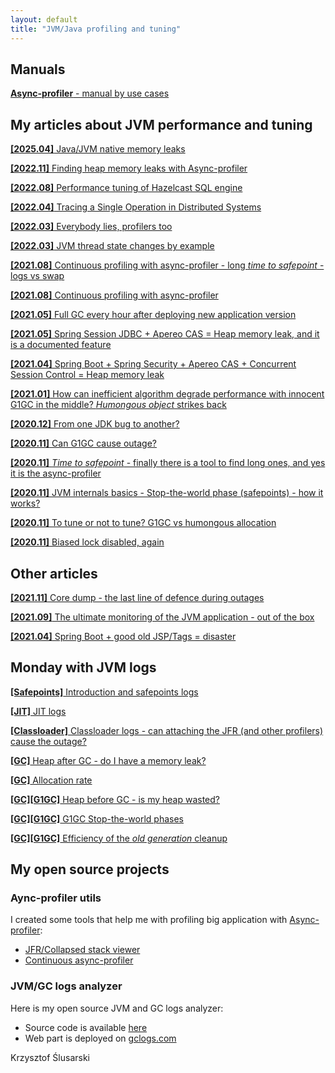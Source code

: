 ```yaml
---
layout: default
title: "JVM/Java profiling and tuning"
---
```


## Manuals

[**Async-profiler** - manual by use cases](2022/12/12/async-manual.html)

## My articles about JVM performance and tuning

[**\[2025.04\]** Java/JVM native memory leaks](2025/03/31/native.html)

[**\[2022.11\]** Finding heap memory leaks with Async-profiler](2022/11/27/async-live.html)

[**\[2022.08\]** Performance tuning of Hazelcast SQL engine](2022/08/25/hz-sql.html)

[**\[2022.04\]** Tracing a Single Operation in Distributed Systems](2022/04/26/distributed.html)

[**\[2022.03\]** Everybody lies, profilers too](2022/03/21/everybody-lies.html)

[**\[2022.03\]** JVM thread state changes by example](2022/03/21/cont-longtts-addition.html)

[**\[2021.08\]** Continuous profiling with async-profiler - long _time to safepoint_ - logs vs swap](2021/08/22/cont-longtts.html)

[**\[2021.08\]** Continuous profiling with async-profiler](2021/08/17/cont-async.html)

[**\[2021.05\]** Full GC every hour after deploying new application version](2021/05/16/fullgc.html)

[**\[2021.05\]** Spring Session JDBC + Apereo CAS = Heap memory leak, and it is a documented feature](2021/05/13/casspringjdbc.html)

[**\[2021.04\]** Spring Boot + Spring Security + Apereo CAS + Concurrent Session Control = Heap memory leak](2021/02/26/casboot.html)

[**\[2021.01\]** How can inefficient algorithm degrade performance with innocent G1GC in the middle? _Humongous object_ strikes back](2021/01/14/inefficient.html)

[**\[2020.12\]** From one JDK bug to another?](2020/12/14/jdkbugs.html)

[**\[2020.11\]** Can G1GC cause outage?](2020/11/29/g1outage.html)

[**\[2020.11\]** _Time to safepoint_ - finally there is a tool to find long ones, and yes it is the async-profiler](2020/11/14/tts.html)

[**\[2020.11\]** JVM internals basics - Stop-the-world phase (safepoints) - how it works?](2020/11/13/stw.html)

[**\[2020.11\]** To tune or not to tune? G1GC vs humongous allocation](2020/11/10/humongous.html)

[**\[2020.11\]** Biased lock disabled, again](2020/11/09/biased.html)

## Other articles

[**\[2021.11\]** Core dump - the last line of defence during outages](2021/11/14/coredump.html)

[**\[2021.09\]** The ultimate monitoring of the JVM application - out of the box](2021/09/04/jmx.html)

[**\[2021.04\]** Spring Boot + good old JSP/Tags = disaster](2021/04/04/bootjsp.html)

## Monday with JVM logs

[**\[Safepoints\]** Introduction and safepoints logs](2021/07/16/monday-intro.html)

[**\[JIT\]** JIT logs](2021/08/25/monday-jit.html)

[**\[Classloader\]** Classloader logs - can attaching the JFR (and other profilers) cause the outage?](2021/09/02/monday-class.html)

[**\[GC\]** Heap after GC - do I have a memory leak?](2021/07/17/monday-hagc.html)

[**\[GC\]** Allocation rate](2021/08/02/monday-alloc.html)

[**\[GC\]\[G1GC\]** Heap before GC - is my heap wasted?](2021/07/28/monday-hbgc.html)

[**\[GC\]\[G1GC\]** G1GC Stop-the-world phases](2021/08/10/monday-phases.html)

[**\[GC\]\[G1GC\]** Efficiency of the _old generation_ cleanup](2021/08/16/monday-mixed.html)

## My open source projects
### Aync-profiler utils
I created some tools that help me with profiling big application with [Async-profiler](https://github.com/jvm-profiling-tools/async-profiler): 
* [JFR/Collapsed stack viewer](https://github.com/krzysztofslusarski/jvm-profiling-toolkit)
* [Continuous async-profiler](https://github.com/krzysztofslusarski/continuous-async-profiler)

### JVM/GC logs analyzer
Here is my open source JVM and GC logs analyzer:
* Source code is available [here](https://github.com/krzysztofslusarski/jvm-gc-logs-analyzer) 
* Web part is deployed on [gclogs.com](http://gclogs.com/)

Krzysztof Ślusarski
